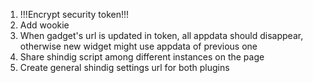 1. !!!Encrypt security token!!!
2. Add wookie
3. When gadget's url is updated in token, all appdata should disappear,
otherwise new widget might use appdata of previous one
4. Share shindig script among different instances on the page
5. Create general shindig settings url for both plugins